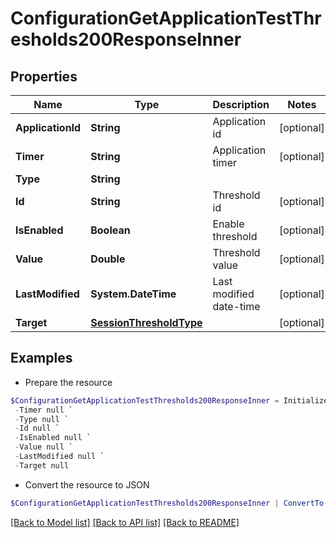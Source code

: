 # ConfigurationGetApplicationTestThresholds200ResponseInner
## Properties

Name | Type | Description | Notes
------------ | ------------- | ------------- | -------------
**ApplicationId** | **String** | Application id | [optional] 
**Timer** | **String** | Application timer | [optional] 
**Type** | **String** |  | 
**Id** | **String** | Threshold id | [optional] 
**IsEnabled** | **Boolean** | Enable threshold | [optional] 
**Value** | **Double** | Threshold value | [optional] 
**LastModified** | **System.DateTime** | Last modified date-time | [optional] 
**Target** | [**SessionThresholdType**](SessionThresholdType.md) |  | [optional] 

## Examples

- Prepare the resource
```powershell
$ConfigurationGetApplicationTestThresholds200ResponseInner = Initialize-LEPSLoginEnterpriseConfigurationGetApplicationTestThresholds200ResponseInner  -ApplicationId null `
 -Timer null `
 -Type null `
 -Id null `
 -IsEnabled null `
 -Value null `
 -LastModified null `
 -Target null
```

- Convert the resource to JSON
```powershell
$ConfigurationGetApplicationTestThresholds200ResponseInner | ConvertTo-JSON
```

[[Back to Model list]](../README.md#documentation-for-models) [[Back to API list]](../README.md#documentation-for-api-endpoints) [[Back to README]](../README.md)


